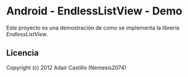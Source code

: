 Android - EndlessListView - Demo
================================

Este proyecto es una demostración de como se implementa la librería *EndlessListView*.

Licencia
--------

Copyright (c) 2012 Adair Castillo (Nemesis2074)